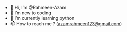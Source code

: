 - 👋 Hi, I’m @Rahmeen-Azam
- 👀 I’m new to coding
- 🌱 I’m currently learning python
- 📫 How to reach me ? (azamrahmeen123@gmail.com)

<!---
Rahmeen-Azam/Rahmeen-Azam is a ✨ special ✨ repository because its `README.md` (this file) appears on your GitHub profile.
You can click the Preview link to take a look at your changes.
--->
